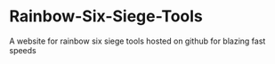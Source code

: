 # Rainbow-Six-Siege-Tools
A website for rainbow six siege tools hosted on github for blazing fast speeds
